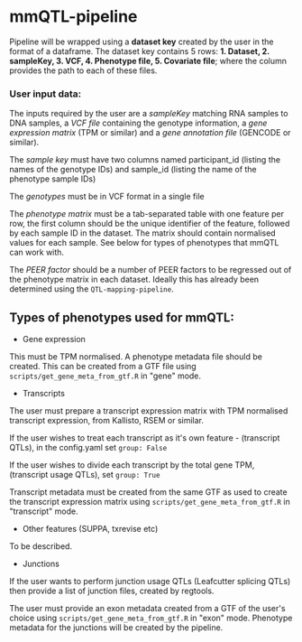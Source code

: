 # mmQTL-pipeline

Pipeline will be wrapped using a **dataset key** created by the user in the format of a dataframe. The dataset key contains 5 rows: **1. Dataset, 2. sampleKey, 3. VCF, 4. Phenotype file, 5. Covariate file**; where the column provides the path to each of these files. 

### User input data: 
The inputs required by the user are a *sampleKey* matching RNA samples to DNA samples, a *VCF file* containing the genotype information, a *gene expression matrix* (TPM or similar) and a *gene annotation file* (GENCODE or similar). 

The *sample key* must have two columns named participant_id (listing the names of the genotype IDs) and sample_id (listing the name of the phenotype sample IDs)

The *genotypes* must be in VCF format in a single file

The *phenotype matrix* must be a tab-separated table with one feature per row, the first column should be the unique identifier of the feature, followed by each sample ID in the dataset. The matrix should contain normalised values for each sample. See below for types of phenotypes that mmQTL can work with.

The *PEER factor* should be a number of PEER factors to be regressed out of the phenotype matrix in each dataset. Ideally this has already been determined using the `QTL-mapping-pipeline`.



## Types of phenotypes used for mmQTL:

* Gene expression

This must be TPM normalised. A phenotype metadata file should be created. This can be created from a GTF file using `scripts/get_gene_meta_from_gtf.R` in "gene" mode.

* Transcripts

The user must prepare a transcript expression matrix with TPM normalised transcript expression, from Kallisto, RSEM or similar.

If the user wishes to treat each transcript as it's own feature - (transcript QTLs), in the config.yaml set `group: False`

If the user wishes to divide each transcript by the total gene TPM, (transcript usage QTLs), set `group: True`

Transcript metadata must be created from the same GTF as used to create the transcript expression matrix using `scripts/get_gene_meta_from_gtf.R` in "transcript" mode.

* Other features (SUPPA, txrevise etc)

To be described.

* Junctions

If the user wants to perform junction usage QTLs (Leafcutter splicing QTLs) then provide a list of junction files, created by regtools.

The user must provide an exon metadata created from a GTF of the user's choice using `scripts/get_gene_meta_from_gtf.R` in "exon" mode. Phenotype metadata for the junctions will be created by the pipeline.

